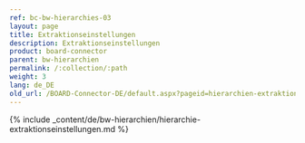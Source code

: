 ```yaml
---
ref: bc-bw-hierarchies-03
layout: page
title: Extraktionseinstellungen
description: Extraktionseinstellungen
product: board-connector
parent: bw-hierarchien
permalink: /:collection/:path
weight: 3
lang: de_DE
old_url: /BOARD-Connector-DE/default.aspx?pageid=hierarchien-extraktionseinstellungen
---
```

{% include _content/de/bw-hierarchien/hierarchie-extraktionseinstellungen.md %}
